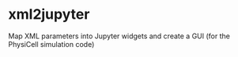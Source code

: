 # xml2jupyter
Map XML parameters into Jupyter widgets and create a GUI (for the PhysiCell simulation code)
